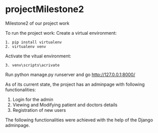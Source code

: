 # projectMilestone2
Milestone2 of our project work

To run the project work:
  Create a virtual environment:
    
    1. pip install virtualenv
    2. virtualenv venv
    
  Activate the vitual environment:
    
    3. venv\scripts\acrivate
    
  Run python manage.py runserver and go http://127.0.0.1:8000/
  
As of its current state, the project has an adminpage with following functionalities:
  1. Login for the admin
  2. Viewing and Modifying patient and doctors details
  3. Registration of new users
  
 The following functionalities were achieved with the help of the Django adminpage.
